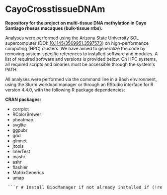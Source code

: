 # CayoCrosstissueDNAm
**Repository for the project on multi-tissue DNA methylation in Cayo Santiago rhesus macaques (bulk-tissue rrbs).**

Analyses were performed using the Arizona State University SOL supercomputer (DOI: [10.1145/3569951.3597573](https://doi.org/10.1145/3569951.3597573)) on high-performance computing (HPC) clusters. We have aimed to generalize the code by removing system-specific references to installed software and modules. A list of required software and versions is provided below. On HPC systems, all required scripts and binaries must be accessible through the system's PATH.

All analyses were performed via the command line in a Bash environment, using the Slurm workload manager or through an RStudio interface for R version 4.4.0, with the following R package dependencies:

**CRAN packages:**

- corrplot  
- RColorBrewer  
- pheatmap  
- svglite  
- ggpubr  
- grid  
- glmnet  
- jtools  
- lmerTest  
- mashr  
- ashr  
- flashier  
- MatrixGenerics  
- umap  


<pre> ```r # Install BiocManager if not already installed if (!requireNamespace("BiocManager", quietly = TRUE)) install.packages("BiocManager") # Install Bioconductor packages BiocManager::install(c( "bsseq", "BiocGenerics", "GenomicRanges", "GenomicFeatures", "PQLseq", "qvalue", "methyLImp2", "comethyl", "DelayedMatrixStats", "BiocParallel" )) # Install CRAN packages install.packages(c( "corrplot", "RColorBrewer", "pheatmap", "svglite", "ggpubr", "grid", "glmnet", "jtools", "lmerTest", "mashr", "ashr", "flashier", "MatrixGenerics", "umap" )) ``` </pre>
